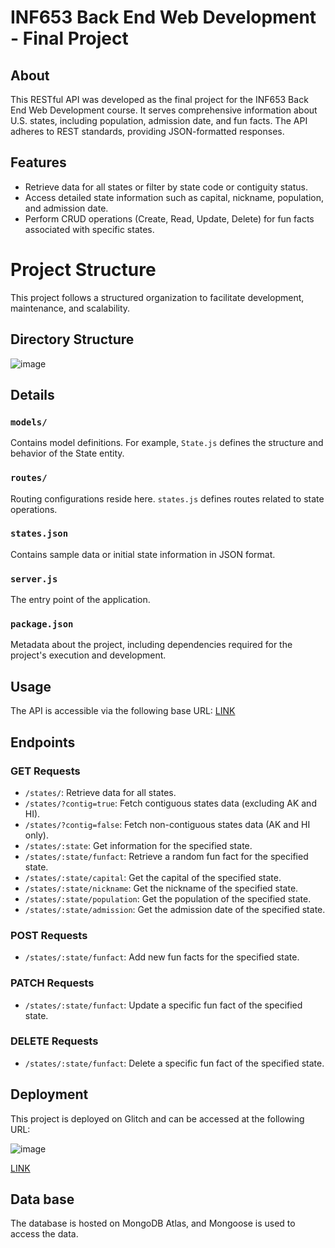 # INF653 Back End Web Development - Final Project

## About

This RESTful API was developed as the final project for the INF653 Back End Web Development course. It serves comprehensive information about U.S. states, including population, admission date, and fun facts. The API adheres to REST standards, providing JSON-formatted responses.

## Features

- Retrieve data for all states or filter by state code or contiguity status.
- Access detailed state information such as capital, nickname, population, and admission date.
- Perform CRUD operations (Create, Read, Update, Delete) for fun facts associated with specific states.

# Project Structure

This project follows a structured organization to facilitate development, maintenance, and scalability.

## Directory Structure



![image](https://github.com/v-gup23/INF653-final-project-api/assets/143101323/b5bab345-f29b-49dc-a875-10a01785d5c7)



## Details

### `models/`
   Contains model definitions. For example, `State.js` defines the structure and behavior of the State entity.

### `routes/`
   Routing configurations reside here. `states.js` defines routes related to state operations.

### `states.json`
   Contains sample data or initial state information in JSON format.

### `server.js`
   The entry point of the application.

### `package.json`
   Metadata about the project, including dependencies required for the project's execution and development.



## Usage

The API is accessible via the following base URL: [LINK](https://inf653-final-project-api.onrender.com/)

## Endpoints

### GET Requests

- `/states/`: Retrieve data for all states.
- `/states/?contig=true`: Fetch contiguous states data (excluding AK and HI).
- `/states/?contig=false`: Fetch non-contiguous states data (AK and HI only).
- `/states/:state`: Get information for the specified state.
- `/states/:state/funfact`: Retrieve a random fun fact for the specified state.
- `/states/:state/capital`: Get the capital of the specified state.
- `/states/:state/nickname`: Get the nickname of the specified state.
- `/states/:state/population`: Get the population of the specified state.
- `/states/:state/admission`: Get the admission date of the specified state.

### POST Requests

- `/states/:state/funfact`: Add new fun facts for the specified state.

### PATCH Requests

- `/states/:state/funfact`: Update a specific fun fact of the specified state.

### DELETE Requests

- `/states/:state/funfact`: Delete a specific fun fact of the specified state.

## Deployment

This project is deployed on Glitch and can be accessed at the following URL:

![image](https://github.com/v-gup23/INF653-final-project-api/assets/143101323/583b42b9-673e-4ae9-be75-17f7281562fa)

[LINK](https://inf653-final-project-api.onrender.com/)


## Data base
The database is hosted on MongoDB Atlas, and Mongoose is used to access the data.
